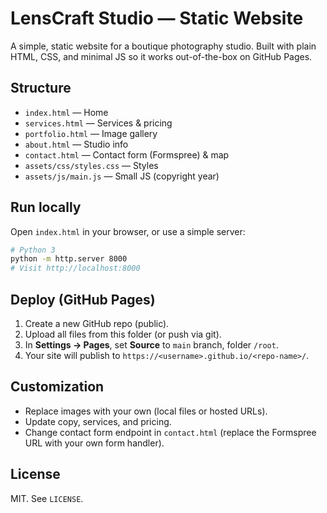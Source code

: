 # LensCraft Studio — Static Website

A simple, static website for a boutique photography studio. Built with plain HTML, CSS, and minimal JS so it works out-of-the-box on GitHub Pages.

## Structure
- `index.html` — Home
- `services.html` — Services & pricing
- `portfolio.html` — Image gallery
- `about.html` — Studio info
- `contact.html` — Contact form (Formspree) & map
- `assets/css/styles.css` — Styles
- `assets/js/main.js` — Small JS (copyright year)

## Run locally
Open `index.html` in your browser, or use a simple server:
```bash
# Python 3
python -m http.server 8000
# Visit http://localhost:8000
```

## Deploy (GitHub Pages)
1. Create a new GitHub repo (public).
2. Upload all files from this folder (or push via git).
3. In **Settings → Pages**, set **Source** to `main` branch, folder `/root`.
4. Your site will publish to `https://<username>.github.io/<repo-name>/`.

## Customization
- Replace images with your own (local files or hosted URLs).
- Update copy, services, and pricing.
- Change contact form endpoint in `contact.html` (replace the Formspree URL with your own form handler).

## License
MIT. See `LICENSE`.
